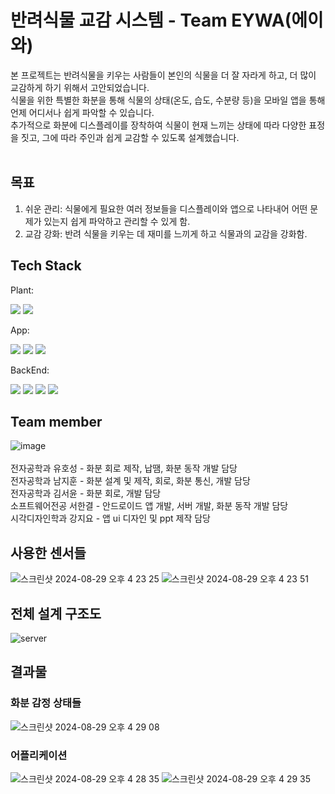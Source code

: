 # 반려식물 교감 시스템 - Team EYWA(에이와)
본 프로젝트는 반려식물을 키우는 사람들이 본인의 식물을 더 잘 자라게 하고, 더 많이 교감하게 하기 위해서 고안되었습니다.<br/>
식물을 위한 특별한 화분을 통해 식물의 상태(온도, 습도, 수분량 등)을 모바일 앱을 통해 언제 어디서나 쉽게 파악할 수 있습니다.<br/>
추가적으로 화분에 디스플레이를 장착하여 식물이 현재 느끼는 상태에 따라 다양한 표정을 짓고, 그에 따라 주인과 쉽게 교감할 수 있도록 설계했습니다.<br/><br/>

## 목표
1. 쉬운 관리: 식물에게 필요한 여러 정보들을 디스플레이와 앱으로 나타내어 어떤 문제가 있는지 쉽게 파악하고 관리할 수 있게 함.
2. 교감 강화: 반려 식물을 키우는 데 재미를 느끼게 하고 식물과의 교감을 강화함.

## Tech Stack
Plant:
<div>
  <img src="https://img.shields.io/badge/Raspberrypi-A22846?style=for-the-badge&logo=raspberrypi&logoColor=white"/>
  <img src="https://img.shields.io/badge/Python-3766AB?style=for-the-badge&logo=Python&logoColor=white"/>
</div>

App:
<div>
  <img src="https://img.shields.io/badge/Java-007396?style=for-the-badge&logo=Java&logoColor=white" />
  <img src="https://img.shields.io/badge/Androidstudio-3DDC84?style=for-the-badge&logo=androidstudio&logoColor=white"/>
  <img src="https://img.shields.io/badge/Sqlite-003B57?style=for-the-badge&logo=sqlite&logoColor=white"/>
</div>

BackEnd:
<div>
  <img src="https://img.shields.io/badge/AmazonEC2-FF9900?style=for-the-badge&logo=amazonec2&logoColor=white"/>
  <img src="https://img.shields.io/badge/Javascript-F7DF1E?style=for-the-badge&logo=javascript&logoColor=white"/>
  <img src="https://img.shields.io/badge/Node.js-5FA04E?style=for-the-badge&logo=nodedotjs&logoColor=white"/>
  <img src="https://img.shields.io/badge/Mysql-4479A1?style=for-the-badge&logo=mysql&logoColor=white"/>
</div>


## Team member
![image](https://github.com/user-attachments/assets/f2d1b016-55da-4ad4-b1d5-3a43d02ec0ae)<br/><br/>
전자공학과 유호성 - 화분 회로 제작, 납땜, 화분 동작 개발 담당<br/>
전자공학과 남지훈 - 화분 설계 및 제작, 회로, 화분 통신, 개발 담당<br/>
전자공학과 김서윤 - 화분 회로, 개발 담당<br/>
소프트웨어전공 서한결 - 안드로이드 앱 개발, 서버 개발, 화분 동작 개발 담당<br/>
시각디자인학과 강지요 - 앱 ui 디자인 및 ppt 제작 담당<br/>

## 사용한 센서들
![스크린샷 2024-08-29 오후 4 23 25](https://github.com/user-attachments/assets/8123ff1b-d2fc-4769-8fb4-6ad51b851d4f)
![스크린샷 2024-08-29 오후 4 23 51](https://github.com/user-attachments/assets/c6d81ab9-dbbb-4add-b2cf-727bcc365ea1)

## 전체 설계 구조도
![server](https://github.com/user-attachments/assets/2343ceaf-6328-44dc-9f15-2255ad088883)

## 결과물
### 화분 감정 상태들 <br/> 
![스크린샷 2024-08-29 오후 4 29 08](https://github.com/user-attachments/assets/603d57a7-933a-4ec0-af59-07c51475f69f)


### 어플리케이션 <br/> 
![스크린샷 2024-08-29 오후 4 28 35](https://github.com/user-attachments/assets/136a9cad-0b27-49bc-843f-4f120385a11d)
![스크린샷 2024-08-29 오후 4 29 35](https://github.com/user-attachments/assets/de6255f8-0911-4fa1-8eaf-5bf5edf44e81)

